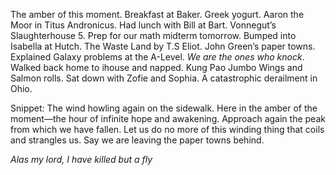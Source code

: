 The amber of this moment. Breakfast at Baker. Greek yogurt. Aaron the Moor in Titus Andronicus. Had lunch with Bill at Bart. Vonnegut’s Slaughterhouse 5\. Prep for our math midterm tomorrow. Bumped into Isabella at Hutch. The Waste Land by T.S Eliot. John Green’s paper towns. Explained Galaxy problems at the A-Level. *We are the ones who knock*. Walked back home to ihouse and napped. Kung Pao Jumbo Wings and Salmon rolls. Sat down with Zofie and Sophia. A catastrophic derailment in Ohio.

Snippet: The wind howling again on the sidewalk. Here in the amber of the moment—the hour of infinite hope and awakening. Approach again the peak from which we have fallen. Let us do no more of this winding thing that coils and strangles us. Say we are leaving the paper towns behind.

*Alas my lord, I have killed but a fly*
